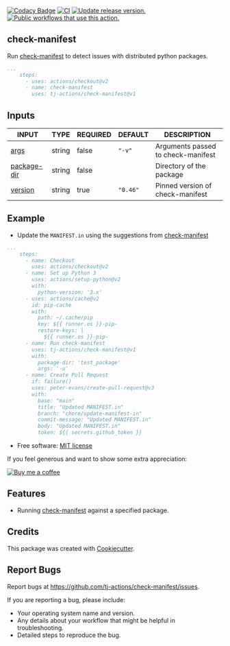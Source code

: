 [![Codacy Badge](https://api.codacy.com/project/badge/Grade/8d94ad31570d41a7b37407e0c5453367)](https://app.codacy.com/gh/tj-actions/check-manifest?utm_source=github.com\&utm_medium=referral\&utm_content=tj-actions/check-manifest\&utm_campaign=Badge_Grade_Settings)
[![CI](https://github.com/tj-actions/check-manifest/actions/workflows/test.yml/badge.svg)](https://github.com/tj-actions/check-manifest/actions/workflows/test.yml)
[![Update release version.](https://github.com/tj-actions/check-manifest/actions/workflows/sync-release-version.yml/badge.svg)](https://github.com/tj-actions/check-manifest/actions/workflows/sync-release-version.yml)
[![Public workflows that use this action.](https://img.shields.io/endpoint?url=https%3A%2F%2Fused-by.vercel.app%2Fapi%2Fgithub-actions%2Fused-by%3Faction%3Dtj-actions%2Fcheck-manifest%26badge%3Dtrue)](https://github.com/search?o=desc\&q=tj-actions+check-manifest+path%3A.github%2Fworkflows+language%3AYAML\&s=\&type=Code)

## check-manifest

Run [check-manifest](https://github.com/mgedmin/check-manifest) to detect issues with distributed python packages.

```yaml
...
    steps:
      - uses: actions/checkout@v2
      - name: check-manifest
        uses: tj-actions/check-manifest@v1
```

## Inputs

<!-- AUTO-DOC-INPUT:START - Do not remove or modify this section -->

|                               INPUT                               |  TYPE  | REQUIRED | DEFAULT  |            DESCRIPTION             |
|-------------------------------------------------------------------|--------|----------|----------|------------------------------------|
|           <a name="input_args"></a>[args](#input_args)            | string |  false   |  `"-v"`  | Arguments passed to check-manifest |
| <a name="input_package-dir"></a>[package-dir](#input_package-dir) | string |  false   |          |      Directory of the package      |
|       <a name="input_version"></a>[version](#input_version)       | string |   true   | `"0.46"` |  Pinned version of check-manifest  |

<!-- AUTO-DOC-INPUT:END -->

## Example

*   Update the `MANIFEST.in` using the suggestions from [check-manifest](https://github.com/mgedmin/check-manifest)

```yaml
...
    steps:
      - name: Checkout
        uses: actions/checkout@v2
      - name: Set up Python 3
        uses: actions/setup-python@v2
        with:
          python-version: '3.x'
      - uses: actions/cache@v2
        id: pip-cache
        with:
          path: ~/.cache/pip
          key: ${{ runner.os }}-pip-
          restore-keys: |
            ${{ runner.os }}-pip-
      - name: Run check-manifest
        uses: tj-actions/check-manifest@v1
        with:
          package-dir: 'test_package'
          args: '-u'
      - name: Create Pull Request
        if: failure()
        uses: peter-evans/create-pull-request@v3
        with:
          base: "main"
          title: "Updated MANIFEST.in"
          branch: "chore/update-manifest-in"
          commit-message: "Updated MANIFEST.in"
          body: "Updated MANIFEST.in"
          token: ${{ secrets.github_token }}

```

*   Free software: [MIT license](LICENSE)

If you feel generous and want to show some extra appreciation:

[![Buy me a coffee][buymeacoffee-shield]][buymeacoffee]

[buymeacoffee]: https://www.buymeacoffee.com/jackton1

[buymeacoffee-shield]: https://www.buymeacoffee.com/assets/img/custom_images/orange_img.png

## Features

*   Running [check-manifest](https://github.com/mgedmin/check-manifest) against a specified package.

## Credits

This package was created with [Cookiecutter](https://github.com/cookiecutter/cookiecutter).

## Report Bugs

Report bugs at https://github.com/tj-actions/check-manifest/issues.

If you are reporting a bug, please include:

*   Your operating system name and version.
*   Any details about your workflow that might be helpful in troubleshooting.
*   Detailed steps to reproduce the bug.
